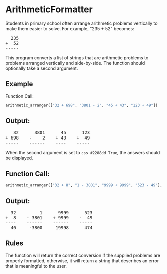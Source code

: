 # ArithmeticFormatter

Students in primary school often arrange arithmetic problems vertically to make them easier to solve. For example, "235 + 52" becomes:
<pre>
  235
+  52
-----
</pre>
This program converts a list of strings that are arithmetic problems to problems arranged vertically and side-by-side. The function should optionally take a second argument.

## Example
Function Call:
```python
arithmetic_arranger(["32 + 698", "3801 - 2", "45 + 43", "123 + 49"])
```
## Output:

<pre>
   32      3801      45      123
+ 698    -    2    + 43    +  49
-----    ------    ----    -----
</pre>

When the second argument is set to ```css #2288dd True```, the answers should be displayed.

## Function Call:
```python
arithmetic_arranger(["32 + 8", "1 - 3801", "9999 + 9999", "523 - 49"], True)
```
## Output:

<pre>
  32         1      9999      523
+  8    - 3801    + 9999    -  49
----    ------    ------    -----
  40     -3800     19998      474
</pre>
## Rules
The function will return the correct conversion if the supplied problems are properly formatted, otherwise, it will return a string that describes an error that is meaningful to the user.